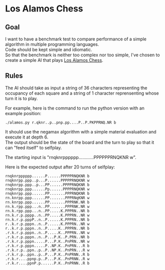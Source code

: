 # Los Alamos Chess

## Goal
I want to have a benchmark test to compare performance of a simple algorithm in multiple programming languages.  
Code should be kept simple and idiomatic.  
So that the benchmark is neither too complex nor too simple, I've chosen to create a simple AI that plays [Los Alamos Chess](https://www.chessvariants.com/small.dir/losalamos.html).

## Rules
The AI should take as input a string of 36 characters representing the occupancy of each square and a string of 1 character reprensenting whose turn it is to play.  

For example, here is the command to run the python version with an example position:
```
./alamos.py r.qknr..p..pnp.pp....P..P.PKPPRNQ.NR b
```

It should use the negamax algorithm with a simple material evaluation and execute it at depth 6.  
The output should be the state of the board and the turn to play so that it can "feed itself" to selfplay.

The starting input is "rnqknrpppppp............PPPPPPRNQKNR w".

Here is the expected output after 20 turns of selfplay:
```
rnqknrpppppp......P......PPPPPRNQKNR b
rnqknrpp.ppp..p...P......PPPPPRNQKNR w
rnqknrpp.ppp..p...PP......PPPPRNQKNR b
rnqknrpp.ppp......Pp......PPPPRNQKNR w
rnqknrpp.ppp......PP.......PPPRNQKNR b
rn.knrpp.ppp......PP.......PPPRNqKNR w
rn.knrpp.ppp......PP.......PPPRNK.NR b
rn.k.rpp.ppp...n..PP.......PPPRNK.NR w
rn.k.rpp.ppp...n..PP.....K.PPPRN..NR b
rn.k.r.p.pppp..n..PP.....K.PPPRN..NR w
rn.k.r.p.pppP..n..P......K.PPPRN..NR b
r..k.r.p.pppn..n..P......K.PPPRN..NR w
r..k.r.p.pppn..n..P.....K..PPPRN..NR b
.r.k.r.p.pppn..n..P.....K..PPPRN..NR w
.r.k.r.p.pppn..n..P...P.K..P.PRN..NR b
.r.k.r.p.pppn.....P...P.K..PnPRN..NR w
.r.k.r.p.pppn.....P..NP.K..PnPRN...R b
.r.k.r.p..ppn..p..P..NP.K..PnPRN...R w
.r.k.r.p..ppn..p..P...P.K..PnPRNN..R b
.r.k.r....ppnp.p..P...P.K..PnPRNN..R w
.r.k.r....ppnP.p......P.K..PnPRNN..R b
```
